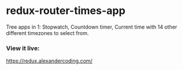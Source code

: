 # redux-router-times-app
Tree apps in 1: Stopwatch, Countdown timer, Current time with 14 other different timezones to select from.

### View it live:
https://redux.alexandercoding.com/

